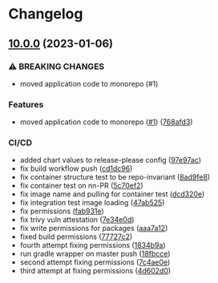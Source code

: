 # Changelog

## [10.0.0](https://github.com/chgl/recruit-release-test/compare/v9.16.0...v10.0.0) (2023-01-06)


### ⚠ BREAKING CHANGES

* moved application code to monorepo (#1)

### Features

* moved application code to monorepo ([#1](https://github.com/chgl/recruit-release-test/issues/1)) ([768afd3](https://github.com/chgl/recruit-release-test/commit/768afd3f5f3965b745a08180793ebfb36f83c5f3))


### CI/CD

* added chart values to release-please config ([97e97ac](https://github.com/chgl/recruit-release-test/commit/97e97acb3016bd51cb76da21e1480f1788c4ffa1))
* fix build workflow push ([cd1dc96](https://github.com/chgl/recruit-release-test/commit/cd1dc96b451a8159ce506beb0aab3dcf82e570bb))
* fix container structure test to be repo-invariant ([8ad9fe8](https://github.com/chgl/recruit-release-test/commit/8ad9fe82efb5e2e7a1a9def7c1fb1b0625146832))
* fix container test on nn-PR ([5c70ef2](https://github.com/chgl/recruit-release-test/commit/5c70ef23a8008c352259835e7a45c8273bc2a2b2))
* fix image name and pulling for container test ([dcd320e](https://github.com/chgl/recruit-release-test/commit/dcd320ec53bfd296ab501bdba696a74e890059c9))
* fix integration test image loading ([47ab525](https://github.com/chgl/recruit-release-test/commit/47ab5251c8784fd05b38cbe31a4040557fa187bd))
* fix permissions ([fab931e](https://github.com/chgl/recruit-release-test/commit/fab931e2d6803b3359004b3f79325bdf64944722))
* fix trivy vuln attestation ([7e34e0d](https://github.com/chgl/recruit-release-test/commit/7e34e0dcc0aa55c356f01401fef5ae7df14c3311))
* fix write permissions for packages ([aaa7a12](https://github.com/chgl/recruit-release-test/commit/aaa7a129ab2b70db7fd2df6923d9834cf0386bf0))
* fixed build permissions ([77727c2](https://github.com/chgl/recruit-release-test/commit/77727c20e1f5bf10ebeea2aca7f92384371cd758))
* fourth attempt fixing permissions ([1834b9a](https://github.com/chgl/recruit-release-test/commit/1834b9a67ef005933d4abd290131b3faba10b9c6))
* run gradle wrapper on master push ([18fbcce](https://github.com/chgl/recruit-release-test/commit/18fbccecfb26f293dea77b130d9d30968eba8f74))
* second attempt fixing permissions ([7c4ae0e](https://github.com/chgl/recruit-release-test/commit/7c4ae0eab6fbf6660ce4654732ef47cb00ed1261))
* third attempt at fixing permissions ([4d602d0](https://github.com/chgl/recruit-release-test/commit/4d602d007ea7a41ccd0bb04742d5e6647fe02a0b))
